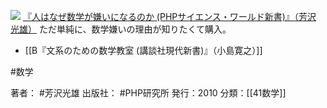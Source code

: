 
[![](https://images-fe.ssl-images-amazon.com/images/I/41P%2B%2BgVWtFL._SL160_.jpg)](http://www.amazon.co.jp/exec/obidos/ASIN/4569790895/choiyaki81-22/ref=nosim)
[『人はなぜ数学が嫌いになるのか (PHPサイエンス・ワールド新書)』（芳沢 光雄）](http://www.amazon.co.jp/exec/obidos/ASIN/4569790895/choiyaki81-22/ref=nosim)
ただ単純に、数学嫌いの理由が知りたくて購入。

- [[B『文系のための数学教室 (講談社現代新書)』（小島寛之）]]

#数学

著者： #芳沢光雄
出版社： #PHP研究所 
発行：2010
分類：[[41数学]]

